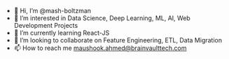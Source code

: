 - 👋 Hi, I’m @mash-boltzman
- 👀 I’m interested in Data Science, Deep Learning, ML, AI, Web Development Projects
- 🌱 I’m currently learning React-JS 
- 💞️ I’m looking to collaborate on Feature Engineering, ETL, Data Migration
- 📫 How to reach me maushook.ahmed@brainvaulttech.com

<!---
mash-boltzman/mash-boltzman is a ✨ special ✨ repository because its `README.md` (this file) appears on your GitHub profile.
You can click the Preview link to take a look at your changes.
--->
